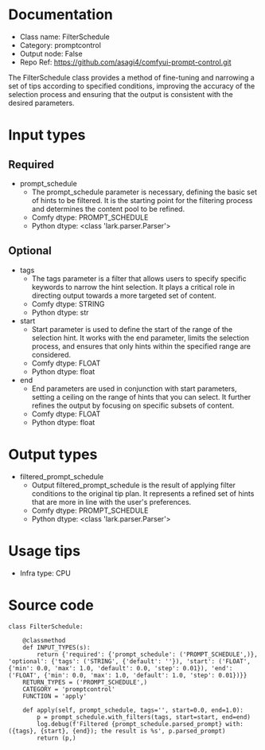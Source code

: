 # Documentation
- Class name: FilterSchedule
- Category: promptcontrol
- Output node: False
- Repo Ref: https://github.com/asagi4/comfyui-prompt-control.git

The FilterSchedule class provides a method of fine-tuning and narrowing a set of tips according to specified conditions, improving the accuracy of the selection process and ensuring that the output is consistent with the desired parameters.

# Input types
## Required
- prompt_schedule
    - The prompt_schedule parameter is necessary, defining the basic set of hints to be filtered. It is the starting point for the filtering process and determines the content pool to be refined.
    - Comfy dtype: PROMPT_SCHEDULE
    - Python dtype: <class 'lark.parser.Parser'>
## Optional
- tags
    - The tags parameter is a filter that allows users to specify specific keywords to narrow the hint selection. It plays a critical role in directing output towards a more targeted set of content.
    - Comfy dtype: STRING
    - Python dtype: str
- start
    - Start parameter is used to define the start of the range of the selection hint. It works with the end parameter, limits the selection process, and ensures that only hints within the specified range are considered.
    - Comfy dtype: FLOAT
    - Python dtype: float
- end
    - End parameters are used in conjunction with start parameters, setting a ceiling on the range of hints that you can select. It further refines the output by focusing on specific subsets of content.
    - Comfy dtype: FLOAT
    - Python dtype: float

# Output types
- filtered_prompt_schedule
    - Output filtered_prompt_schedule is the result of applying filter conditions to the original tip plan. It represents a refined set of hints that are more in line with the user's preferences.
    - Comfy dtype: PROMPT_SCHEDULE
    - Python dtype: <class 'lark.parser.Parser'>

# Usage tips
- Infra type: CPU

# Source code
```
class FilterSchedule:

    @classmethod
    def INPUT_TYPES(s):
        return {'required': {'prompt_schedule': ('PROMPT_SCHEDULE',)}, 'optional': {'tags': ('STRING', {'default': ''}), 'start': ('FLOAT', {'min': 0.0, 'max': 1.0, 'default': 0.0, 'step': 0.01}), 'end': ('FLOAT', {'min': 0.0, 'max': 1.0, 'default': 1.0, 'step': 0.01})}}
    RETURN_TYPES = ('PROMPT_SCHEDULE',)
    CATEGORY = 'promptcontrol'
    FUNCTION = 'apply'

    def apply(self, prompt_schedule, tags='', start=0.0, end=1.0):
        p = prompt_schedule.with_filters(tags, start=start, end=end)
        log.debug(f'Filtered {prompt_schedule.parsed_prompt} with: ({tags}, {start}, {end}); the result is %s', p.parsed_prompt)
        return (p,)
```